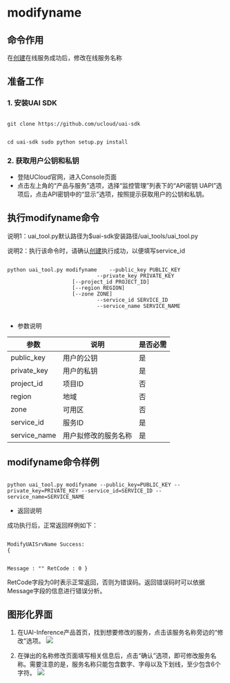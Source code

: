

# modifyname
## 命令作用
在[创建](uai-inference/use/oplist/create)在线服务成功后，修改在线服务名称 

## 准备工作
### 1. 安装UAI SDK

<code>
git clone https://github.com/ucloud/uai-sdk

cd uai-sdk
sudo python setup.py install
</code>

### 2. 获取用户公钥和私钥 

  * 登陆UCloud官网，进入Console页面
  * 点击左上角的“产品与服务”选项，选择“监控管理”列表下的“API密钥 UAPI”选项后，点击API密钥中的“显示”选项，按照提示获取用户的公钥和私钥。


## 执行modifyname命令
说明1：uai\_tool.py默认路径为$uai-sdk安装路径/uai\_tools/uai\_tool.py 

说明2：执行该命令时，请确认[创建](uai-inference/use/oplist/create)执行成功，以便填写service\_id 

<code>
python uai_tool.py modifyname    --public_key PUBLIC_KEY
          	                 --private_key PRIVATE_KEY
			         [--project_id PROJECT_ID]
			         [--region REGION]
			         [--zone ZONE]
                 	         --service_id SERVICE_ID
                 	         --service_name SERVICE_NAME

</code>

  * 参数说明

| 参数 | 说明 | 是否必需 |
| ---- | ---- | -------- |
|public\_key |用户的公钥|是|
|private\_key |用户的私钥|是|
|project\_id|项目ID|否|
| region   	 | 地域                	        | 否         |
| zone           | 可用区				| 否         |
|service\_id |服务ID|是|
|service\_name |用户拟修改的服务名称|是|

## modifyname命令样例

<code>
python uai_tool.py modifyname --public_key=PUBLIC_KEY --private_key=PRIVATE_KEY --service_id=SERVICE_ID --service_name=SERVICE_NAME
</code>

  * 返回说明

成功执行后，正常返回样例如下：

<code>
ModifyUAISrvName Success:
{

Message : ""
RetCode : 0
}
</code>

RetCode字段为0时表示正常返回，否则为错误码。返回错误码时可以依据Message字段的信息进行错误分析。

## 图形化界面

1. 在UAI-Inference产品首页，找到想要修改的服务，点击该服务名称旁边的“修改”选项。 
![](ai/uai-inference/images/use/oplist/modifyname/modifyname1.png)

2. 在弹出的名称修改页面填写相关信息后，点击“确认”选项，即可修改服务名称。需要注意的是，服务名称只能包含数字、字母以及下划线，至少包含6个字符。
![](ai/uai-inference/images/use/oplist/modifyname/modifyname2.png)

